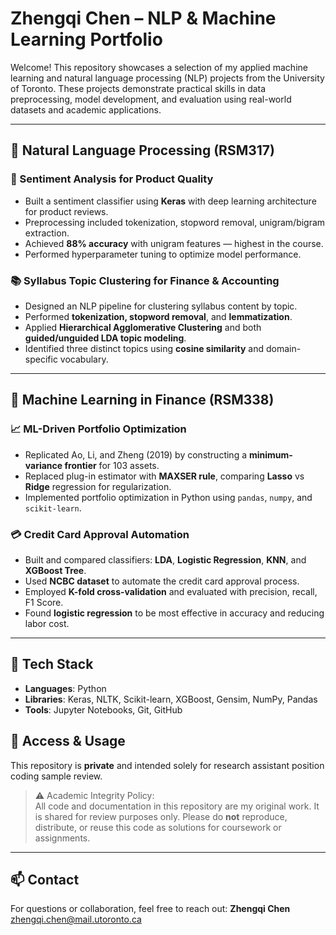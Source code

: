 # Zhengqi Chen – NLP & Machine Learning Portfolio

Welcome! This repository showcases a selection of my applied machine learning and natural language processing (NLP) projects from the University of Toronto. These projects demonstrate practical skills in data preprocessing, model development, and evaluation using real-world datasets and academic applications.

---

## 📌 Natural Language Processing (RSM317)

### 🧠 Sentiment Analysis for Product Quality
- Built a sentiment classifier using **Keras** with deep learning architecture for product reviews.
- Preprocessing included tokenization, stopword removal, unigram/bigram extraction.
- Achieved **88% accuracy** with unigram features — highest in the course.
- Performed hyperparameter tuning to optimize model performance.

### 📚 Syllabus Topic Clustering for Finance & Accounting
- Designed an NLP pipeline for clustering syllabus content by topic.
- Performed **tokenization, stopword removal**, and **lemmatization**.
- Applied **Hierarchical Agglomerative Clustering** and both **guided/unguided LDA topic modeling**.
- Identified three distinct topics using **cosine similarity** and domain-specific vocabulary.

---

## 📌 Machine Learning in Finance (RSM338)

### 📈 ML-Driven Portfolio Optimization
- Replicated Ao, Li, and Zheng (2019) by constructing a **minimum-variance frontier** for 103 assets.
- Replaced plug-in estimator with **MAXSER rule**, comparing **Lasso** vs **Ridge** regression for regularization.
- Implemented portfolio optimization in Python using `pandas`, `numpy`, and `scikit-learn`.

### 💳 Credit Card Approval Automation
- Built and compared classifiers: **LDA**, **Logistic Regression**, **KNN**, and **XGBoost Tree**.
- Used **NCBC dataset** to automate the credit card approval process.
- Employed **K-fold cross-validation** and evaluated with precision, recall, F1 Score.
- Found **logistic regression** to be most effective in accuracy and reducing labor cost.

---

## 🔧 Tech Stack
- **Languages**: Python
- **Libraries**: Keras, NLTK, Scikit-learn, XGBoost, Gensim, NumPy, Pandas
- **Tools**: Jupyter Notebooks, Git, GitHub


## 🔐 Access & Usage

This repository is **private** and intended solely for research assistant position coding sample review.

> ⚠️ Academic Integrity Policy:  
> All code and documentation in this repository are my original work. It is shared for review purposes only. Please do **not** reproduce, distribute, or reuse this code as solutions for coursework or assignments.
---

## 📫 Contact
For questions or collaboration, feel free to reach out:
**Zhengqi Chen**  
[zhengqi.chen@mail.utoronto.ca](mailto:zhengqi.chen@mail.utoronto.ca)

